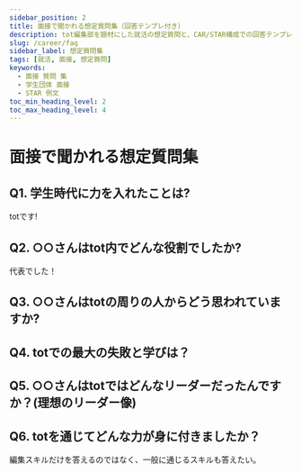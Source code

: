 ```yaml
---
sidebar_position: 2
title: 面接で聞かれる想定質問集（回答テンプレ付き）
description: tot編集部を題材にした就活の想定質問と、CAR/STAR構成での回答テンプレ。実務数字の見せ方も収録。
slug: /career/faq
sidebar_label: 想定質問集
tags: [就活, 面接, 想定質問]
keywords:
  - 面接 質問 集
  - 学生団体 面接
  - STAR 例文
toc_min_heading_level: 2
toc_max_heading_level: 4
---
```


# 面接で聞かれる想定質問集

## Q1. 学生時代に力を入れたことは?
 totです!

## Q2. ○○さんはtot内でどんな役割でしたか?
代表でした！

## Q3. ○○さんはtotの周りの人からどう思われていますか?


## Q4. totでの最大の失敗と学びは？


## Q5. ○○さんはtotではどんなリーダーだったんですか？(理想のリーダー像)


## Q6. totを通じてどんな力が身に付きましたか？
編集スキルだけを答えるのではなく、一般に通じるスキルも答えたい。



